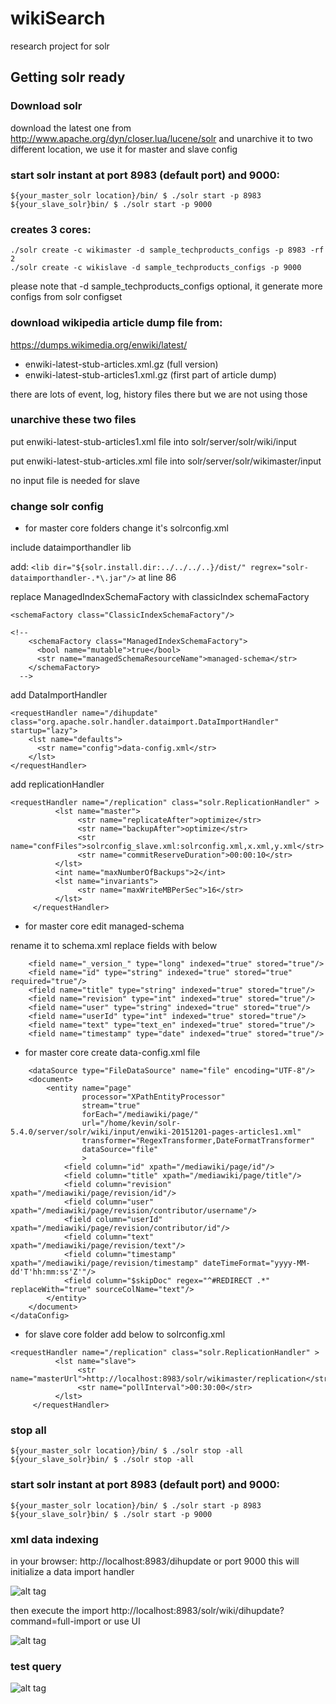 # wikiSearch
research project for solr

## Getting solr ready
### Download solr
download the latest one from http://www.apache.org/dyn/closer.lua/lucene/solr
and unarchive it to two different location, we use it for master and slave config

### start solr instant at port 8983 (default port) and 9000:
```
${your_master_solr location}/bin/ $ ./solr start -p 8983
${your_slave_solr}bin/ $ ./solr start -p 9000
```
### creates 3 cores:

```
./solr create -c wikimaster -d sample_techproducts_configs -p 8983 -rf 2
./solr create -c wikislave -d sample_techproducts_configs -p 9000
```
please note that -d sample_techproducts_configs optional, it generate more configs from solr configset

### download wikipedia article dump file from:
https://dumps.wikimedia.org/enwiki/latest/
* enwiki-latest-stub-articles.xml.gz (full version)
* enwiki-latest-stub-articles1.xml.gz (first part of article dump)

there are lots of event, log, history files there but we are not using those

### unarchive these two files

put enwiki-latest-stub-articles1.xml file into solr/server/solr/wiki/input

put enwiki-latest-stub-articles.xml file into solr/server/solr/wikimaster/input

no input file is needed for slave

### change solr config

* for master core folders change it's solrconfig.xml

include dataimporthandler lib

add: ```<lib dir="${solr.install.dir:../../../..}/dist/" regrex="solr-dataimporthandler-.*\.jar"/>``` at line 86

replace ManagedIndexSchemaFactory with classicIndex schemaFactory
```
<schemaFactory class="ClassicIndexSchemaFactory"/>

<!--
    <schemaFactory class="ManagedIndexSchemaFactory">
      <bool name="mutable">true</bool>
      <str name="managedSchemaResourceName">managed-schema</str>
    </schemaFactory>
  -->
```
 add DataImportHandler
```
<requestHandler name="/dihupdate" class="org.apache.solr.handler.dataimport.DataImportHandler" startup="lazy">
    <lst name="defaults">
      <str name="config">data-config.xml</str>
    </lst>
</requestHandler>
```
add replicationHandler
    
```
<requestHandler name="/replication" class="solr.ReplicationHandler" >
          <lst name="master">
               <str name="replicateAfter">optimize</str>
               <str name="backupAfter">optimize</str>
               <str name="confFiles">solrconfig_slave.xml:solrconfig.xml,x.xml,y.xml</str>
               <str name="commitReserveDuration">00:00:10</str>
          </lst>    
          <int name="maxNumberOfBackups">2</int>
          <lst name="invariants">
               <str name="maxWriteMBPerSec">16</str>
          </lst>
     </requestHandler>
```

* for master core edit managed-schema

rename it to schema.xml
replace fields with below

```
    <field name="_version_" type="long" indexed="true" stored="true"/>
    <field name="id" type="string" indexed="true" stored="true" required="true"/>
    <field name="title" type="string" indexed="true" stored="true"/>
    <field name="revision" type="int" indexed="true" stored="true"/>
    <field name="user" type="string" indexed="true" stored="true"/>
    <field name="userId" type="int" indexed="true" stored="true"/>
    <field name="text" type="text_en" indexed="true" stored="true"/>
    <field name="timestamp" type="date" indexed="true" stored="true"/>
```
   

* for master core create data-config.xml file

```<dataConfig>
    <dataSource type="FileDataSource" name="file" encoding="UTF-8"/>
    <document>
        <entity name="page"
                processor="XPathEntityProcessor"
                stream="true"
                forEach="/mediawiki/page/"
                url="/home/kevin/solr-5.4.0/server/solr/wiki/input/enwiki-20151201-pages-articles1.xml"
                transformer="RegexTransformer,DateFormatTransformer"
                dataSource="file"
                >
            <field column="id" xpath="/mediawiki/page/id"/>
            <field column="title" xpath="/mediawiki/page/title"/>
            <field column="revision" xpath="/mediawiki/page/revision/id"/>
            <field column="user" xpath="/mediawiki/page/revision/contributor/username"/>
            <field column="userId" xpath="/mediawiki/page/revision/contributor/id"/>
            <field column="text" xpath="/mediawiki/page/revision/text"/>
            <field column="timestamp" xpath="/mediawiki/page/revision/timestamp" dateTimeFormat="yyyy-MM-dd'T'hh:mm:ss'Z'"/>
            <field column="$skipDoc" regex="^#REDIRECT .*" replaceWith="true" sourceColName="text"/>
        </entity>
    </document>
</dataConfig>
```
* for slave core folder add below to solrconfig.xml     
```
<requestHandler name="/replication" class="solr.ReplicationHandler" >
          <lst name="slave">
               <str name="masterUrl">http://localhost:8983/solr/wikimaster/replication</str>
               <str name="pollInterval">00:30:00</str>
          </lst>
     </requestHandler>
```

### stop all

```
${your_master_solr location}/bin/ $ ./solr stop -all
${your_slave_solr}bin/ $ ./solr stop -all
```

### start solr instant at port 8983 (default port) and 9000:
```
${your_master_solr location}/bin/ $ ./solr start -p 8983
${your_slave_solr}bin/ $ ./solr start -p 9000
```

### xml data indexing
in your browser: http://localhost:8983/dihupdate or port 9000 this will initialize a data import handler

![alt tag](https://raw.githubusercontent.com/kevin870401/wikiSearch/master/readmeResource/dihupdate.PNG)

then execute the import
http://localhost:8983/solr/wiki/dihupdate?command=full-import
 or use UI

![alt tag](https://raw.githubusercontent.com/kevin870401/wikiSearch/master/readmeResource/dihupdateExecute.PNG)

### test query
![alt tag](https://raw.githubusercontent.com/kevin870401/wikiSearch/master/readmeResource/solrQueryUI.PNG)

